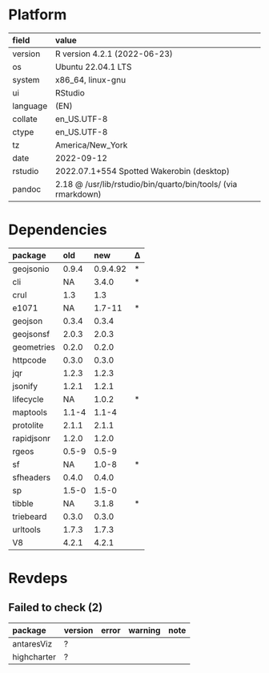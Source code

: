 # Platform

|field    |value                                                         |
|:--------|:-------------------------------------------------------------|
|version  |R version 4.2.1 (2022-06-23)                                  |
|os       |Ubuntu 22.04.1 LTS                                            |
|system   |x86_64, linux-gnu                                             |
|ui       |RStudio                                                       |
|language |(EN)                                                          |
|collate  |en_US.UTF-8                                                   |
|ctype    |en_US.UTF-8                                                   |
|tz       |America/New_York                                              |
|date     |2022-09-12                                                    |
|rstudio  |2022.07.1+554 Spotted Wakerobin (desktop)                     |
|pandoc   |2.18 @ /usr/lib/rstudio/bin/quarto/bin/tools/ (via rmarkdown) |

# Dependencies

|package    |old   |new      |Δ  |
|:----------|:-----|:--------|:--|
|geojsonio  |0.9.4 |0.9.4.92 |*  |
|cli        |NA    |3.4.0    |*  |
|crul       |1.3   |1.3      |   |
|e1071      |NA    |1.7-11   |*  |
|geojson    |0.3.4 |0.3.4    |   |
|geojsonsf  |2.0.3 |2.0.3    |   |
|geometries |0.2.0 |0.2.0    |   |
|httpcode   |0.3.0 |0.3.0    |   |
|jqr        |1.2.3 |1.2.3    |   |
|jsonify    |1.2.1 |1.2.1    |   |
|lifecycle  |NA    |1.0.2    |*  |
|maptools   |1.1-4 |1.1-4    |   |
|protolite  |2.1.1 |2.1.1    |   |
|rapidjsonr |1.2.0 |1.2.0    |   |
|rgeos      |0.5-9 |0.5-9    |   |
|sf         |NA    |1.0-8    |*  |
|sfheaders  |0.4.0 |0.4.0    |   |
|sp         |1.5-0 |1.5-0    |   |
|tibble     |NA    |3.1.8    |*  |
|triebeard  |0.3.0 |0.3.0    |   |
|urltools   |1.7.3 |1.7.3    |   |
|V8         |4.2.1 |4.2.1    |   |

# Revdeps

## Failed to check (2)

|package     |version |error |warning |note |
|:-----------|:-------|:-----|:-------|:----|
|antaresViz  |?       |      |        |     |
|highcharter |?       |      |        |     |

